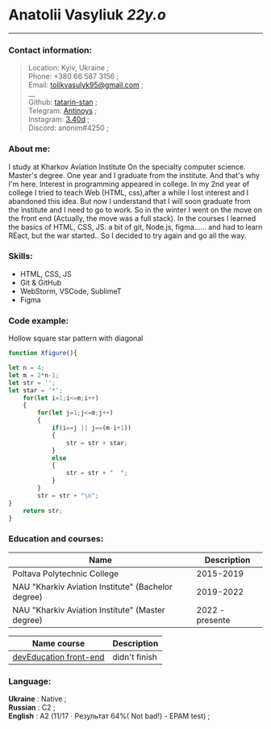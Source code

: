 # **Anatolii Vasyliuk** _22y.o_
___
### Contact information:

>Location: Kyiv, Ukraine ;  
>Phone: +380 66 587 3156 ;  
>Email: tolikvasulyk95@gmail.com ;  
__  
>Github:  [tatarin-stan](https://github.com/tatarin-stan) ;  
>Telegram:  [Antinoys](https://t.me/antinoys) ;  
>Instagram:  [3.40d](https://www.instagram.com/3.40d/?hl=ru) ;  
>Discord: anonim#4250 ;  

### About me:
I study at Kharkov Aviation Institute On the specialty computer science. Master's degree. One year and I graduate from the institute. And that's why I'm here. Interest in programming appeared in college. In my 2nd year of college I tried to teach Web (HTML, css),after a while I lost interest and I abandoned this idea. But now I understand that I will soon graduate from the institute and I need to go to work. So in the winter I went on the move on the front end (Actually, the move was a full stack). In the courses I learned the basics of HTML, CSS, JS. a bit of git, Node.js, figma…… and had to learn REact, but the war started.. So I decided to try again and go all the way.

### Skills:
+ HTML, CSS, JS
+ Git & GitHub 
+ WebStorm, VSCode, SublimeT
+ Figma

### Code example:
Hollow square star pattern with diagonal
``` js
function Xfigure(){

let n = 4;
let m = 2*n-1;
let str = '';
let star = '*';
    for(let i=1;i<=m;i++)
    {
        for(let j=1;j<=m;j++)
        {
            if(i==j || j==(m-i+1))
            {
                str = str + star;
            }
            else
            {
                str = str + "  ";
            }
        }
        str = str + "\n";
}
    return str;
} 
```

### Education and courses:
| Name | Description |
| ------ | ----------- |
| Poltava Polytechnic College   | 2015-2019 |
| NAU "Kharkiv Aviation Institute" (Bachelor degree) |2019-2022 |
| NAU "Kharkiv Aviation Institute" (Master degree)    | 2022 - presente |

| Name course | Description |
| ------ | ----------- |
|[devEducation front-end](https://deveducation.com/uk/courses/)    | didn't finish |

### Language:
 **Ukraine** :  Native ;  
 **Russian** : С2 ;  
 **English** : A2 (11/17 · Результат 64%( Not bad!) - EPAM test) ;  